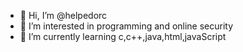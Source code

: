 - 👋 Hi, I’m @helpedorc
- 👀 I’m interested in programming and online security
- 🌱 I’m currently learning c,c++,java,html,javaScript

<!---
helpedorc/helpedorc is a ✨ special ✨ repository because its `README.md` (this file) appears on your GitHub profile.
You can click the Preview link to take a look at your changes.
--->
